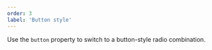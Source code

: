 ```yaml
---
order: 3
label: 'Button style'
---
```


Use the `button` property to switch to a button-style radio combination.
